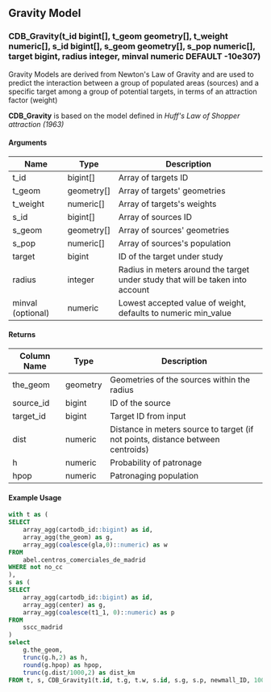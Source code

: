 ## Gravity Model

### CDB_Gravity(t_id bigint[], t_geom geometry[], t_weight numeric[], s_id bigint[], s_geom geometry[], s_pop numeric[], target bigint, radius integer, minval numeric DEFAULT -10e307)

Gravity Models are derived from Newton's Law of Gravity and are used to predict the interaction between a group of populated areas (sources) and a specific target among a group of potential targets, in terms of an attraction factor (weight)

**CDB_Gravity** is based on the model defined in *Huff's Law of Shopper attraction (1963)*

#### Arguments

| Name | Type | Description |
|------|------|-------------|
| t_id     | bigint[]    | Array of targets ID |
| t_geom   | geometry[]  | Array of targets' geometries |
| t_weight | numeric[]   | Array of targets's weights |
| s_id     | bigint[]    | Array of sources ID |
| s_geom   | geometry[]  | Array of sources' geometries |
| s_pop    | numeric[]   | Array of sources's population |
| target   | bigint      | ID of the target under study |
| radius   | integer     | Radius in meters around the target under study that will be taken into account|
| minval (optional)   | numeric     | Lowest accepted value of weight, defaults to numeric min_value |


#### Returns

| Column Name | Type | Description |
|-------------|------|-------------|
| the_geom  | geometry | Geometries of the sources within the radius |
| source_id | bigint  | ID of the source |
| target_id | bigint  | Target ID from input |
| dist      | numeric | Distance in meters source to target (if not points, distance between centroids) |
| h         | numeric | Probability of patronage |
| hpop      | numeric | Patronaging population |


#### Example Usage

```sql
with t as (
SELECT
    array_agg(cartodb_id::bigint) as id,
    array_agg(the_geom) as g,
    array_agg(coalesce(gla,0)::numeric) as w
FROM
    abel.centros_comerciales_de_madrid
WHERE not no_cc
),
s as (
SELECT
    array_agg(cartodb_id::bigint) as id,
    array_agg(center) as g,
    array_agg(coalesce(t1_1, 0)::numeric) as p
FROM
    sscc_madrid
)
select
    g.the_geom,
    trunc(g.h,2) as h,
    round(g.hpop) as hpop,
    trunc(g.dist/1000,2) as dist_km
FROM t, s, CDB_Gravity1(t.id, t.g, t.w, s.id, s.g, s.p, newmall_ID, 100000, 5000) g
```


